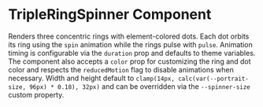 # TripleRingSpinner Component

Renders three concentric rings with element-colored dots. Each dot orbits its ring using the `spin` animation while the rings
pulse with `pulse`. Animation timing is configurable via the `duration` prop and defaults to theme variables. The component
also accepts a `color` prop for customizing the ring and dot color and respects the `reducedMotion` flag to disable animations
when necessary. Width and height default to `clamp(14px, calc(var(--portrait-size, 96px) * 0.18), 32px)` and can be overridden
via the `--spinner-size` custom property.
